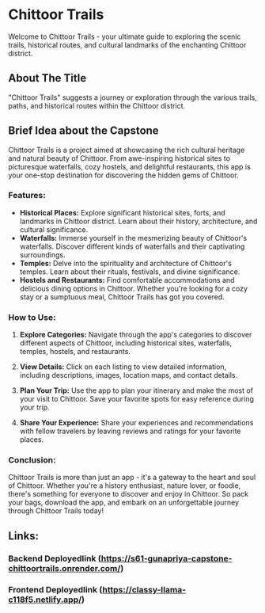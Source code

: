 # Chittoor Trails

Welcome to Chittoor Trails - your ultimate guide to exploring the scenic trails, historical routes, and cultural landmarks of the enchanting Chittoor district.

## About The Title

"Chittoor Trails" suggests a journey or exploration through the various trails, paths, and historical routes within the Chittoor district.

## Brief Idea about the Capstone

Chittoor Trails is a project aimed at showcasing the rich cultural heritage and natural beauty of Chittoor. From awe-inspiring historical sites to picturesque waterfalls, cozy hostels, and delightful restaurants, this app is your one-stop destination for discovering the hidden gems of Chittoor.

### Features:

- **Historical Places:** Explore significant historical sites, forts, and landmarks in Chittoor district. Learn about their history, architecture, and cultural significance.
- **Waterfalls:** Immerse yourself in the mesmerizing beauty of Chittoor's waterfalls. Discover different kinds of waterfalls and their captivating surroundings.
- **Temples:** Delve into the spirituality and architecture of Chittoor's temples. Learn about their rituals, festivals, and divine significance.
- **Hostels and Restaurants:** Find comfortable accommodations and delicious dining options in Chittoor. Whether you're looking for a cozy stay or a sumptuous meal, Chittoor Trails has got you covered.

### How to Use:

1. **Explore Categories:** Navigate through the app's categories to discover different aspects of Chittoor, including historical sites, waterfalls, temples, hostels, and restaurants.

2. **View Details:** Click on each listing to view detailed information, including descriptions, images, location maps, and contact details.

3. **Plan Your Trip:** Use the app to plan your itinerary and make the most of your visit to Chittoor. Save your favorite spots for easy reference during your trip.

4. **Share Your Experience:** Share your experiences and recommendations with fellow travelers by leaving reviews and ratings for your favorite places.

### Conclusion:

Chittoor Trails is more than just an app - it's a gateway to the heart and soul of Chittoor. Whether you're a history enthusiast, nature lover, or foodie, there's something for everyone to discover and enjoy in Chittoor. So pack your bags, download the app, and embark on an unforgettable journey through Chittoor Trails today!

## Links:

### Backend Deployedlink (https://s61-gunapriya-capstone-chittoortrails.onrender.com/)

### Frontend Deployedlink (https://classy-llama-c118f5.netlify.app/)
